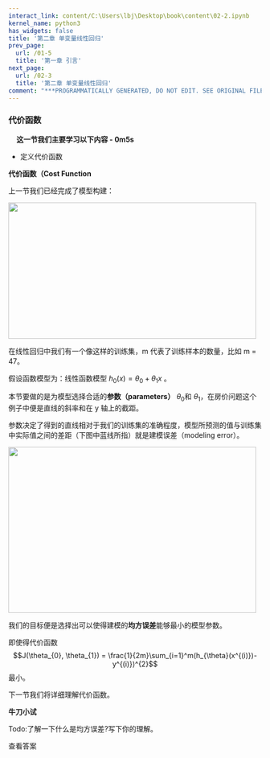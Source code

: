 ```yaml
---
interact_link: content/C:\Users\lbj\Desktop\book\content\02-2.ipynb
kernel_name: python3
has_widgets: false
title: '第二章 单变量线性回归'
prev_page:
  url: /01-5
  title: '第一章 引言'
next_page:
  url: /02-3
  title: '第二章 单变量线性回归'
comment: "***PROGRAMMATICALLY GENERATED, DO NOT EDIT. SEE ORIGINAL FILES IN /content***"
---
```


### 代价函数

**<img width='16px' src='http://imgbed.momodel.cn/5cc1a0b1e3067ce9b6abf757.jpg'><span class='md-video-link https://player.bilibili.com/player.html?aid=9912938&cid=19653997&page=7'>这一节我们主要学习以下内容 - 0m5s</span>**

+ 定义代价函数

**代价函数（Cost Function**

上一节我们已经完成了模型构建：

<img src='https://i.loli.net/2018/11/30/5c00c682e4350.png' width=493 height=271 >

在线性回归中我们有一个像这样的训练集，m 代表了训练样本的数量，比如 m = 47。    

假设函数模型为：线性函数模型 $h_{0}(x) = \theta_{0} + \theta_{1}x$ 。
 
本节要做的是为模型选择合适的**参数（parameters）** $\theta_{0}$和 $\theta_{1}$，在房价问题这个例子中便是直线的斜率和在 y 轴上的截距。 

参数决定了得到的直线相对于我们的训练集的准确程度，模型所预测的值与训练集中实际值之间的差距（下图中蓝线所指）就是建模误差（modeling error）。

 <img src='https://i.loli.net/2018/11/29/5bfffef3551cc.png' width=493 height=330 >
 
我们的目标便是选择出可以使得建模的**均方误差**能够最小的模型参数。 

即使得代价函数$$J(\theta_{0}, \theta_{1}) = \frac{1}{2m}\sum_{i=1}^m(h_{\theta}(x^{(i)})-y^{(i)})^{2}$$最小。

下一节我们将详细理解代价函数。

**牛刀小试**

Todo:了解一下什么是均方误差?写下你的理解。



<span class='md-hint-alone-link pop 0'>查看答案</span>

